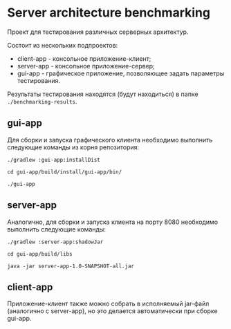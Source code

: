 # Server architecture benchmarking

Проект для тестирования различных серверных архитектур.

Состоит из нескольких подпроектов: 

* client-app - консольное приложение-клиент;
* server-app - консольное приложение-сервер;
* gui-app - графическое приложение, позволяющее задать параметры тестирования.

Результаты тестирования находятся (будут находиться) в папке `./benchmarking-results`. 

## gui-app

Для сборки и запуска графического клиента необходимо выполнить следующие команды из корня репозитория:

```
./gradlew :gui-app:installDist

cd gui-app/build/install/gui-app/bin/

./gui-app
```

## server-app

Аналогично, для сборки и запуска клиента на порту 8080 необходимо выполнить следующие команды:

```
./gradlew :server-app:shadowJar

cd gui-app/build/libs

java -jar server-app-1.0-SNAPSHOT-all.jar
```

## client-app

Приложение-клиент также можно собрать в исполняемый jar-файл (аналогично с server-app), 
но это делается автоматически при сборке gui-app.

